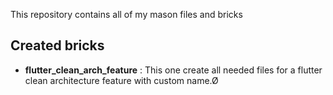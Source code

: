 This repository contains all of my mason files and bricks

## Created bricks
- **flutter_clean_arch_feature** : This one create all needed files for a flutter clean architecture feature with custom name.Ø